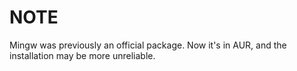 # NOTE

Mingw was previously an official package. Now it's in AUR, and the installation may be more unreliable.
